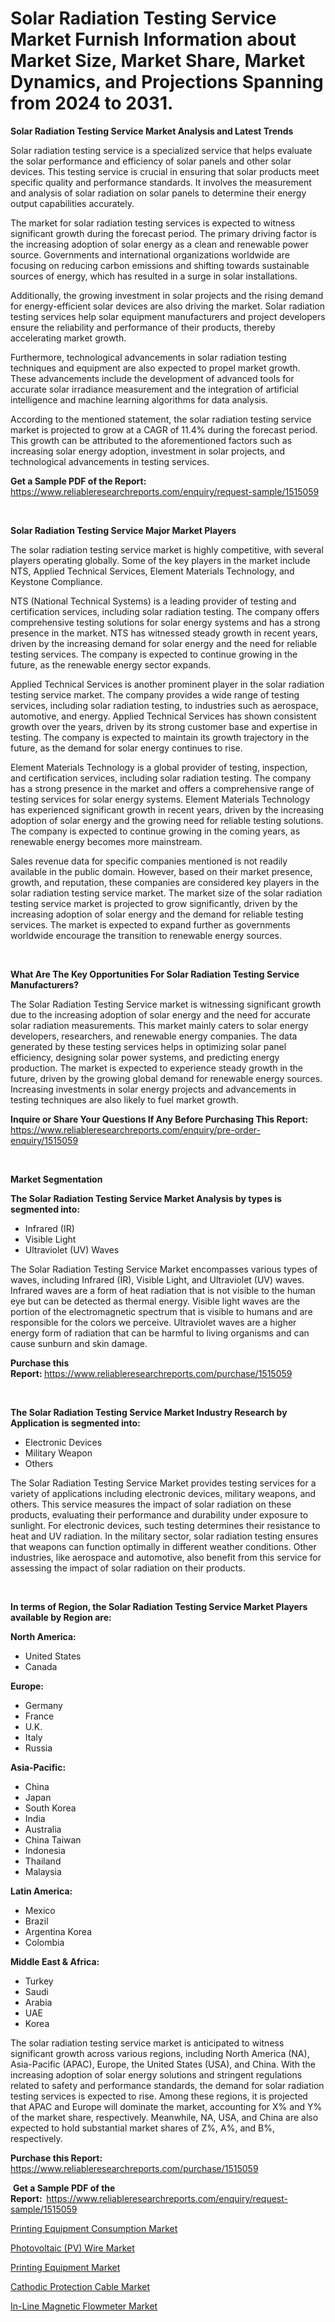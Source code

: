 <p><h1>Solar Radiation Testing Service Market Furnish Information about Market Size, Market Share, Market Dynamics, and Projections Spanning from 2024 to 2031.</h1></p><p><strong>Solar Radiation Testing Service Market Analysis and Latest Trends</strong></p>
<p><p>Solar radiation testing service is a specialized service that helps evaluate the solar performance and efficiency of solar panels and other solar devices. This testing service is crucial in ensuring that solar products meet specific quality and performance standards. It involves the measurement and analysis of solar radiation on solar panels to determine their energy output capabilities accurately.</p><p>The market for solar radiation testing services is expected to witness significant growth during the forecast period. The primary driving factor is the increasing adoption of solar energy as a clean and renewable power source. Governments and international organizations worldwide are focusing on reducing carbon emissions and shifting towards sustainable sources of energy, which has resulted in a surge in solar installations.</p><p>Additionally, the growing investment in solar projects and the rising demand for energy-efficient solar devices are also driving the market. Solar radiation testing services help solar equipment manufacturers and project developers ensure the reliability and performance of their products, thereby accelerating market growth.</p><p>Furthermore, technological advancements in solar radiation testing techniques and equipment are also expected to propel market growth. These advancements include the development of advanced tools for accurate solar irradiance measurement and the integration of artificial intelligence and machine learning algorithms for data analysis.</p><p>According to the mentioned statement, the solar radiation testing service market is projected to grow at a CAGR of 11.4% during the forecast period. This growth can be attributed to the aforementioned factors such as increasing solar energy adoption, investment in solar projects, and technological advancements in testing services.</p></p>
<p><strong>Get a Sample PDF of the Report:&nbsp;</strong> <a href="https://www.reliableresearchreports.com/enquiry/request-sample/1515059">https://www.reliableresearchreports.com/enquiry/request-sample/1515059</a></p>
<p>&nbsp;</p>
<p><strong>Solar Radiation Testing Service Major Market Players</strong></p>
<p><p>The solar radiation testing service market is highly competitive, with several players operating globally. Some of the key players in the market include NTS, Applied Technical Services, Element Materials Technology, and Keystone Compliance. </p><p>NTS (National Technical Systems) is a leading provider of testing and certification services, including solar radiation testing. The company offers comprehensive testing solutions for solar energy systems and has a strong presence in the market. NTS has witnessed steady growth in recent years, driven by the increasing demand for solar energy and the need for reliable testing services. The company is expected to continue growing in the future, as the renewable energy sector expands.</p><p>Applied Technical Services is another prominent player in the solar radiation testing service market. The company provides a wide range of testing services, including solar radiation testing, to industries such as aerospace, automotive, and energy. Applied Technical Services has shown consistent growth over the years, driven by its strong customer base and expertise in testing. The company is expected to maintain its growth trajectory in the future, as the demand for solar energy continues to rise.</p><p>Element Materials Technology is a global provider of testing, inspection, and certification services, including solar radiation testing. The company has a strong presence in the market and offers a comprehensive range of testing services for solar energy systems. Element Materials Technology has experienced significant growth in recent years, driven by the increasing adoption of solar energy and the growing need for reliable testing solutions. The company is expected to continue growing in the coming years, as renewable energy becomes more mainstream.</p><p>Sales revenue data for specific companies mentioned is not readily available in the public domain. However, based on their market presence, growth, and reputation, these companies are considered key players in the solar radiation testing service market. The market size of the solar radiation testing service market is projected to grow significantly, driven by the increasing adoption of solar energy and the demand for reliable testing services. The market is expected to expand further as governments worldwide encourage the transition to renewable energy sources.</p></p>
<p>&nbsp;</p>
<p><strong>What Are The Key Opportunities For Solar Radiation Testing Service Manufacturers?</strong></p>
<p><p>The Solar Radiation Testing Service market is witnessing significant growth due to the increasing adoption of solar energy and the need for accurate solar radiation measurements. This market mainly caters to solar energy developers, researchers, and renewable energy companies. The data generated by these testing services helps in optimizing solar panel efficiency, designing solar power systems, and predicting energy production. The market is expected to experience steady growth in the future, driven by the growing global demand for renewable energy sources. Increasing investments in solar energy projects and advancements in testing techniques are also likely to fuel market growth.</p></p>
<p><strong>Inquire or Share Your Questions If Any Before Purchasing This Report:</strong> <a href="https://www.reliableresearchreports.com/enquiry/pre-order-enquiry/1515059">https://www.reliableresearchreports.com/enquiry/pre-order-enquiry/1515059</a></p>
<p>&nbsp;</p>
<p><strong>Market Segmentation</strong></p>
<p><strong>The Solar Radiation Testing Service Market Analysis by types is segmented into:</strong></p>
<p><ul><li>Infrared (IR)</li><li>Visible Light</li><li>Ultraviolet (UV) Waves</li></ul></p>
<p><p>The Solar Radiation Testing Service Market encompasses various types of waves, including Infrared (IR), Visible Light, and Ultraviolet (UV) waves. Infrared waves are a form of heat radiation that is not visible to the human eye but can be detected as thermal energy. Visible light waves are the portion of the electromagnetic spectrum that is visible to humans and are responsible for the colors we perceive. Ultraviolet waves are a higher energy form of radiation that can be harmful to living organisms and can cause sunburn and skin damage.</p></p>
<p><strong>Purchase this Report:&nbsp;</strong><a href="https://www.reliableresearchreports.com/purchase/1515059">https://www.reliableresearchreports.com/purchase/1515059</a></p>
<p>&nbsp;</p>
<p><strong>The Solar Radiation Testing Service Market Industry Research by Application is segmented into:</strong></p>
<p><ul><li>Electronic Devices</li><li>Military Weapon</li><li>Others</li></ul></p>
<p><p>The Solar Radiation Testing Service Market provides testing services for a variety of applications including electronic devices, military weapons, and others. This service measures the impact of solar radiation on these products, evaluating their performance and durability under exposure to sunlight. For electronic devices, such testing determines their resistance to heat and UV radiation. In the military sector, solar radiation testing ensures that weapons can function optimally in different weather conditions. Other industries, like aerospace and automotive, also benefit from this service for assessing the impact of solar radiation on their products.</p></p>
<p>&nbsp;</p>
<p><strong>In terms of Region, the Solar Radiation Testing Service Market Players available by Region are:</strong></p>
<p>
    <p> <strong> North America: </strong>
        <ul>
            <li>United States</li>
            <li>Canada</li>
        </ul>
        </p> 
    <p> <strong> Europe: </strong>
        <ul>
            <li>Germany</li>
            <li>France</li>
            <li>U.K.</li>
            <li>Italy</li>
            <li>Russia</li>
        </ul>
        </p> 
    <p> <strong> Asia-Pacific: </strong>
        <ul>
            <li>China</li>
            <li>Japan</li>
            <li>South Korea</li>
            <li>India</li>
            <li>Australia</li>
            <li>China Taiwan</li>
            <li>Indonesia</li>
            <li>Thailand</li>
            <li>Malaysia</li>
        </ul>
        </p> 
    <p> <strong> Latin America: </strong>
        <ul>
            <li>Mexico</li>
            <li>Brazil</li>
            <li>Argentina Korea</li>
            <li>Colombia</li>
        </ul>
        </p> 
    <p> <strong> Middle East & Africa: </strong>
        <ul>
            <li>Turkey</li>
            <li>Saudi</li>
            <li>Arabia</li>
            <li>UAE</li>
            <li>Korea</li>
        </ul>
    </p>
    </p>
<p><p>The solar radiation testing service market is anticipated to witness significant growth across various regions, including North America (NA), Asia-Pacific (APAC), Europe, the United States (USA), and China. With the increasing adoption of solar energy solutions and stringent regulations related to safety and performance standards, the demand for solar radiation testing services is expected to rise. Among these regions, it is projected that APAC and Europe will dominate the market, accounting for X% and Y% of the market share, respectively. Meanwhile, NA, USA, and China are also expected to hold substantial market shares of Z%, A%, and B%, respectively.</p></p>
<p><strong>Purchase this Report: </strong><a href="https://www.reliableresearchreports.com/purchase/1515059">https://www.reliableresearchreports.com/purchase/1515059</a></p>
<p>&nbsp;<strong>Get a Sample PDF of the Report:&nbsp;&nbsp;</strong><a href="https://www.reliableresearchreports.com/enquiry/request-sample/1515059">https://www.reliableresearchreports.com/enquiry/request-sample/1515059</a></p>
<p><strong></strong></p>
<p><p><a href="https://medium.com/p/9b440e2c50af/edit">Printing Equipment Consumption Market</a></p><p><a href="https://medium.com/p/51695f7d4e88/edit">Photovoltaic (PV) Wire Market</a></p><p><a href="https://medium.com/p/a3de7d56d66d/edit">Printing Equipment Market</a></p><p><a href="https://medium.com/p/dcc82fa1ab71/edit">Cathodic Protection Cable Market</a></p><p><a href="https://medium.com/p/8c907f0e2046/edit">In-Line Magnetic Flowmeter Market</a></p></p>
